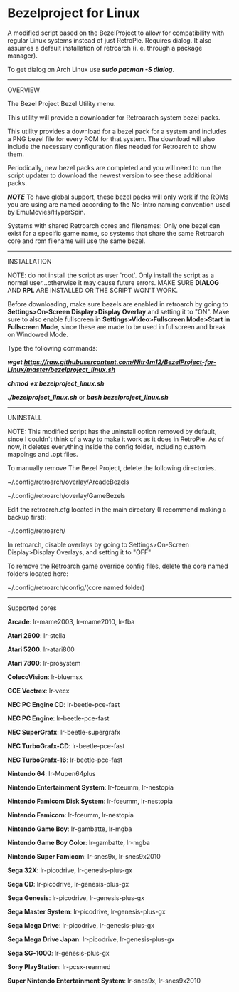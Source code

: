 # Bezelproject for Linux

A modified script based on the BezelProject to allow for compatibility with regular Linux systems instead of just RetroPie. Requires dialog. It also assumes a default installation of retroarch (i. e. through a package manager).

To get dialog on Arch Linux use ***sudo pacman -S dialog***.

-------
OVERVIEW

The Bezel Project Bezel Utility menu.

This utility will provide a downloader for Retroarach system bezel packs.

This utility provides a download for a bezel pack for a system and includes a PNG bezel file for every ROM for that system.  The download will also include the necessary configuration files needed for Retroarch to show them.

Periodically, new bezel packs are completed and you will need to run the script updater to download the newest version to see these additional packs.

***NOTE***
To have global support, these bezel packs will only work if the ROMs you are using are named according to the No-Intro naming convention used by EmuMovies/HyperSpin.

Systems with shared Retroarch cores and filenames: 
Only one bezel can exist for a specific game name, so systems that share the same Retroarch core and rom filename will use the same bezel.

-------
INSTALLATION

NOTE: do not install the script as user 'root'.  Only install the script as a normal user...otherwise it may cause future errors. MAKE SURE **DIALOG** AND **RPL** ARE INSTALLED OR THE SCRIPT WON'T WORK.

Before downloading, make sure bezels are enabled in retroarch by going to **Settings>On-Screen Display>Display Overlay** and setting it to "ON". Make sure to also enable fullscreen in **Settings>Video>Fullscreen Mode>Start in Fullscreen Mode**, since these are made to be used in fullscreen and break on Windowed Mode.

Type the following commands:

***wget https://raw.githubusercontent.com/Nitr4m12/BezelProject-for-Linux/master/bezelproject_linux.sh***

***chmod +x bezelproject_linux.sh***

***./bezelproject_linux.sh*** or ***bash bezelproject_linux.sh***

-------
UNINSTALL

NOTE: This modified script has the uninstall option removed by default, since I couldn't think of a way to make it work as it does in RetroPie. As of now, it deletes everything inside the config folder, including custom mappings and .opt files.

To manually remove The Bezel Project, delete the following directories.

~/.config/retroarch/overlay/ArcadeBezels

~/.config/retroarch/overlay/GameBezels

Edit the retroarch.cfg located in the main directory (I recommend making a backup first):

~/.config/retroarch/

In retroarch, disable overlays by going to Settings>On-Screen Display>Display Overlays, and setting it to "OFF"

To remove the Retroarch game override config files, delete the core named folders located here:

~/.config/retroarch/config/(core named folder)

-------
Supported cores

**Arcade**: lr-mame2003, lr-mame2010, lr-fba

**Atari 2600**: lr-stella

**Atari 5200**: lr-atari800

**Atari 7800**: lr-prosystem

**ColecoVision**: lr-bluemsx

**GCE Vectrex**: lr-vecx

**NEC PC Engine CD**: lr-beetle-pce-fast

**NEC PC Engine**: lr-beetle-pce-fast

**NEC SuperGrafx**: lr-beetle-supergrafx

**NEC TurboGrafx-CD**: lr-beetle-pce-fast

**NEC TurboGrafx-16**: lr-beetle-pce-fast

**Nintendo 64**: lr-Mupen64plus

**Nintendo Entertainment System**: lr-fceumm, lr-nestopia

**Nintendo Famicom Disk System**: lr-fceumm, lr-nestopia

**Nintendo Famicom**: lr-fceumm, lr-nestopia

**Nintendo Game Boy**: lr-gambatte, lr-mgba

**Nintendo Game Boy Color**: lr-gambatte, lr-mgba

**Nintendo Super Famicom**: lr-snes9x, lr-snes9x2010

**Sega 32X**: lr-picodrive, lr-genesis-plus-gx

**Sega CD**: lr-picodrive, lr-genesis-plus-gx

**Sega Genesis**: lr-picodrive, lr-genesis-plus-gx

**Sega Master System**: lr-picodrive, lr-genesis-plus-gx

**Sega Mega Drive**: lr-picodrive, lr-genesis-plus-gx

**Sega Mega Drive Japan**: lr-picodrive, lr-genesis-plus-gx

**Sega SG-1000**: lr-genesis-plus-gx

**Sony PlayStation**: lr-pcsx-rearmed

**Super Nintendo Entertainment System**: lr-snes9x, lr-snes9x2010
